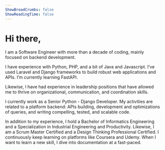 ```yaml
---
ShowBreadCrumbs: false
ShowReadingTime: false
---
```

# Hi there,

I am a Software Engineer with more than a decade of coding, mainly focused on backend development.

I have experience with Python, PHP, and a bit of Java and Javascript. I’ve used Laravel and Django frameworks to build robust web applications and APIs. I’m currently learning FastAPI.

Likewise, I have had experience in leadership positions that have allowed me to thrive on organizational, communication, and coordination skills.

I currently work as a Senior Python - Django Developer. My activities are related to a platform backend: APIs building, development and optimizations of queries, and writing compelling, tested, and scalable code.

In addition to my experience, I hold a Bachelor of Informatics Engineering and a Specialization in Industrial Engineering and Productivity. Likewise, I am a Scrum Master Certified and a Design Thinking Professional Certified. I continuously keep learning on platforms like Coursera and Udemy. When I want to learn a new skill, I dive into documentation at a fast-paced.